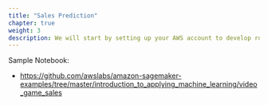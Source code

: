 ```yaml
---
title: "Sales Prediction"
chapter: true
weight: 3
description: We will start by setting up your AWS account to develop robot applications with AWS RoboMaker. 
---
```


Sample Notebook:
- https://github.com/awslabs/amazon-sagemaker-examples/tree/master/introduction_to_applying_machine_learning/video_game_sales 